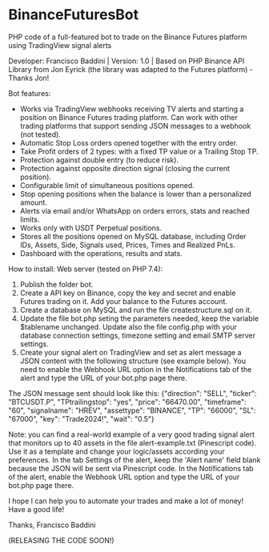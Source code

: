 # BinanceFuturesBot
PHP code of a full-featured bot to trade on the Binance Futures platform using TradingView signal alerts

Developer: Francisco Baddini | Version: 1.0 | Based on PHP Binance API Library from Jon Eyrick (the library was adapted to the Futures platform) - Thanks Jon!

Bot features:
- Works via TradingView webhooks receiving TV alerts and starting a position on Binance Futures trading platform. Can work with other trading platforms that support sending JSON messages to a webhook (not tested).
- Automatic Stop Loss orders opened together with the entry order.
- Take Profit orders of 2 types: with a fixed TP value or a Trailing Stop TP.
- Protection against double entry (to reduce risk).
- Protection against opposite direction signal (closing the current position).
- Configurable limit of simultaneous positions opened.
- Stop opening positions when the balance is lower than a personalized amount.
- Alerts via email and/or WhatsApp on orders errors, stats and reached limits.
- Works only with USDT Perpetual positions.
- Stores all the positions opened on MySQL database, including Order IDs, Assets, Side, Signals used, Prices, Times and Realized PnLs.
- Dashboard with the operations, results and stats.

How to install:
Web server (tested on PHP 7.4):
1) Publish the folder bot.
2) Create a API key on Binance, copy the key and secret and enable Futures trading on it. Add your balance to the Futures account.
3) Create a database on MySQL and run the file createstructure.sql on it.
4) Update the file bot.php seting the parameters needed, keep the variable $tablename unchanged. Update also the file config.php with your database connection settings, timezone setting and email SMTP server settings.
5) Create your signal alert on TradingView and set as alert message a JSON content with the following structure (see example below). You need to enable the Webhook URL option in the Notifications tab of the alert and type the URL of your bot.php page there.

The JSON message sent should look like this:
{"direction": "SELL", "ticker": "BTCUSDT.P", "TPtrailingstop": "yes", "price": "66470.00", "timeframe": "60", "signalname": "HREV", "assettype": "BINANCE", "TP": "66000", "SL": "67000", "key": "Trade2024!", "wait": "0.5"}

Note: you can find a real-world example of a very good trading signal alert that monitors up to 40 assets in the file alert-example.txt (Pinescript code). Use it as a template and change your logic/assets according your preferences. In the tab Settings of the alert, keep the 'Alert name' field blank because the JSON will be sent via Pinescript code. In the Notifications tab of the alert, enable the Webhook URL option and type the URL of your bot.php page there.

I hope I can help you to automate your trades and make a lot of money! Have a good life!

Thanks,
Francisco Baddini


(RELEASING THE CODE SOON!)
